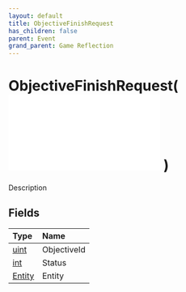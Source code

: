 ```yaml
---
layout: default
title: ObjectiveFinishRequest
has_children: false
parent: Event
grand_parent: Game Reflection
---
```

# ObjectiveFinishRequest( ![ EntityEventBase ](/game-reflection/events/entity_event_base.md) )
Description 

## Fields
| Type | Name |
|:-------------|:--------------|
| [uint](/game-reflection/components/uint.md) | ObjectiveId |
| [int](/game-reflection/enums/int.md) | Status |
| [Entity](/game-reflection/classes/entity.md) | Entity |
